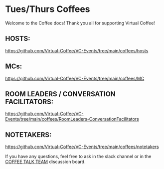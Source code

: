 # Tues/Thurs Coffees

Welcome to the Coffee docs! Thank you all for supporting Virtual Coffee!

## HOSTS:
https://github.com/Virtual-Coffee/VC-Events/tree/main/coffees/hosts

## MCs:
https://github.com/Virtual-Coffee/VC-Events/tree/main/coffees/MC


## ROOM LEADERS / CONVERSATION FACILITATORS:
https://github.com/Virtual-Coffee/VC-Events/tree/main/coffees/RoomLeaders-ConversationFacilitators


## NOTETAKERS:
https://github.com/Virtual-Coffee/VC-Events/tree/main/coffees/notetakers

If you have any questions, feel free to ask in the slack channel or in the [COFFEE TALK TEAM](https://github.com/orgs/Virtual-Coffee/teams/coffee-talk-team) discussion board.